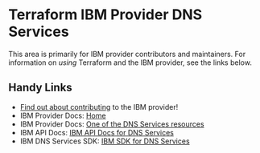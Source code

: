 # Terraform IBM Provider DNS Services
<!-- markdownlint-disable MD026 -->
This area is primarily for IBM provider contributors and maintainers. For information on _using_ Terraform and the IBM provider, see the links below.


## Handy Links
* [Find out about contributing](../../../CONTRIBUTING.md) to the IBM provider!
* IBM Provider Docs: [Home](https://registry.terraform.io/providers/IBM-Cloud/ibm/latest/docs)
* IBM Provider Docs: [One of the DNS Services resources](https://registry.terraform.io/providers/IBM-Cloud/ibm/latest/docs/resources/dns_custom_resolver)
* IBM API Docs: [IBM API Docs for DNS Services](https://cloud.ibm.com/apidocs/dns-svcs)
* IBM DNS Services SDK: [IBM SDK for DNS Services](https://github.com/IBM/networking-go-sdk/tree/master/dnssvcsv1)
